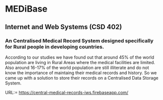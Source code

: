 # MEDiBase
## Internet and Web Systems (CSD 402)

### An Centralised Medical Record System designed specifically for Rural people in developing countries.

According to our studies we have found out that around 45% of the world population are living in Rural Areas where the medical facilities are limited. Also around 16-17% of the world population are still illiterate and do not know the importance of maintaing their medical records and history. So we came up with a solution to store their records on a Centralised Data Storage System.

URL:=  https://central-medical-records-iws.firebaseapp.com/
